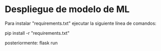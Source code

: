 # Despliegue de modelo de ML
Para instalar "requirements.txt" ejecutar la siguiente línea de comandos:

pip install -r "requirements.txt"

posteriormente:
flask run